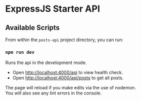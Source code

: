 # ExpressJS Starter API

## Available Scripts

From within the `posts-api` project directory, you can run:

### `npm run dev`

Runs the api in the development mode.<br />
* Open [http://localhost:4000/api](http://localhost:4000/api) to view health check.
* Open [http://localhost:4000/api/posts](http://localhost:4000/api/posts) to get all posts.

The page will reload if you make edits via the use of nodemon.<br />
You will also see any lint errors in the console.